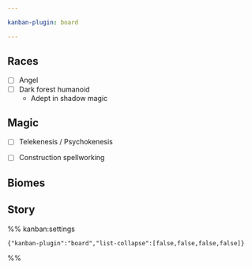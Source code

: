 ```yaml
---

kanban-plugin: board

---
```


## Races

- [ ] Angel
- [ ] Dark forest humanoid 
	- Adept in shadow magic


## Magic

- [ ] Telekenesis / Psychokenesis
- [ ] Construction spellworking


## Biomes



## Story





%% kanban:settings
```
{"kanban-plugin":"board","list-collapse":[false,false,false,false]}
```
%%
